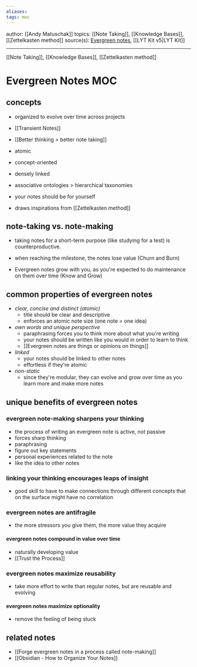 ```yaml
---
aliases:
tags: moc
---
```


author: [[Andy Matuschak]]
topics: [[Note Taking]], [[Knowledge Bases]], [[Zettelkasten method]]
source(s): [Evergreen notes](https://notes.andymatuschak.org/Evergreen_notes), [[LYT Kit v5|LYT Kit]]

---
[[Note Taking]], [[Knowledge Bases]], [[Zettelkasten method]]
# Evergreen Notes MOC

## concepts

- organized to evolve over time across projects
- [[Transient Notes]]
- [[Better thinking > better note taking]]

- atomic
- concept-oriented
- densely linked
- associative ontologies > hierarchical taxonomies
- your notes should be for yourself

- draws inspirations from [[Zettelkasten method]]

## note-taking vs. note-making

- taking notes for a short-term purpose (like studying for a test) is counterproductive.
- when reaching the milestone, the notes lose value (Churn and Burn)

- Evergreen notes grow with you, as you're expected to do maintenance on them over time (Know and Grow)

## common properties of evergreen notes
- *clear, concise and distinct (atomic)*
	- title should be clear and descriptive
	- enforces an atomic note size (one note = one idea)
- *own words and unique perspective*
	- paraphrasing forces you to think more about what you're writing
	- your notes should be written like you would in order to learn to think
	- [[Evergreen notes are things or opinions on things]]
- *linked*
	- your notes should be linked to other notes
	- effortless if they're atomic
- *non-static*
	- since they're modular, they can evolve and grow over time as you learn more and make more notes

## unique benefits of evergreen notes
### evergreen note-making sharpens your thinking
- the process of writing an evergreen note is active, not passive
- forces sharp thinking
- paraphrasing
- figure out key statements
- personal experiences related to the note
- like the idea to other notes

### linking your thinking encourages leaps of insight
- good skill to have to make connections through different concepts that on the surface might have no correlation

### evergreen notes are antifragile
- the more stressors you give them, the more value they acquire
 #### evergreen notes compound in value over time
- naturally developing value
- [[Trust the Process]]

### evergreen notes maximize reusability
- take more effort to write than regular notes, but are reusable and evolving
#### evergreen notes maximize optionality
- remove the feeling of being stuck

## related notes

- [[Forge evergreen notes in a process called note-making]]
- [[Obsidian - How to Organize Your Notes]]